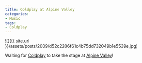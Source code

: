 ```yaml
---
title: Coldplay at Alpine Valley
categories:
- Music
tags:
- Coldplay
---
```


![]({{ site.url }}/assets/posts/2009/d52c2206f61c4b75dd732049b1e5539e.jpg)
  



Waiting for [Coldplay](http://coldplay.com/) to take the stage at [Alpine Valley](http://en.wikipedia.org/wiki/Alpine_Valley_Music_Theatre)!

